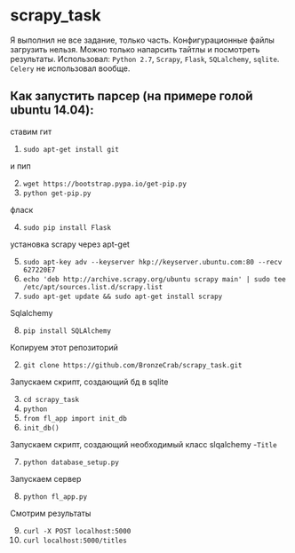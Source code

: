 # scrapy_task
Я выполнил не все задание, только часть. Конфигурационные файлы загрузить нельзя. Можно только напарсить тайтлы и посмотреть результаты. Использовал: `Python 2.7`, `Scrapy`, `Flask`, `SQLalchemy`, `sqlite`. `Celery` не использовал вообще. 
## Как запустить парсер (на примере голой ubuntu 14.04):
ставим гит

1.  `sudo apt-get install git`

и пип

2.  `wget https://bootstrap.pypa.io/get-pip.py`
3.  `python get-pip.py`

фласк

4.  `sudo pip install Flask`

установка scrapy через apt-get

5.  `sudo apt-key adv --keyserver hkp://keyserver.ubuntu.com:80 --recv 627220E7`
6.  `echo 'deb http://archive.scrapy.org/ubuntu scrapy main' | sudo tee /etc/apt/sources.list.d/scrapy.list`
7.  `sudo apt-get update && sudo apt-get install scrapy`

Sqlalchemy

8.  `pip install SQLAlchemy`

Копируем этот репозиторий

2.  `git clone https://github.com/BronzeCrab/scrapy_task.git`

Запускаем скрипт, создающий бд в sqlite

3.  `cd scrapy_task`
4.  `python`
5.  `from fl_app import init_db`
6.  `init_db()`

Запускаем скрипт, создающий необходимый класс slqalchemy -`Title`

7.  `python database_setup.py`

Запускаем сервер

8.  `python fl_app.py`

Смотрим результаты

9.  `curl -X POST localhost:5000`
10.  `curl localhost:5000/titles`
